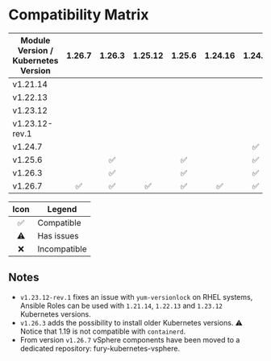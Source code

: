 # Compatibility Matrix

| Module Version / Kubernetes Version |       1.26.7       |       1.26.3       |      1.25.12       |       1.25.6       |      1.24.16       |       1.24.7       |      1.23.12       |      1.22.13       |      1.21.14       |      1.20.15       |  1.19.X   |
| ----------------------------------- | :----------------: | :----------------: | :----------------: | :----------------: | :----------------: | :----------------: | :----------------: | :----------------: | :----------------: | :----------------: | :-------: |
| v1.21.14                            |                    |                    |                    |                    |                    |                    |                    |                    | :white_check_mark: | :white_check_mark: |           |
| v1.22.13                            |                    |                    |                    |                    |                    |                    |                    |     :warning:      |     :warning:      |                    |           |
| v1.23.12                            |                    |                    |                    |                    |                    |                    |     :warning:      |     :warning:      |     :warning:      |                    |           |
| v1.23.12-rev.1                      |                    |                    |                    |                    |                    |                    | :white_check_mark: | :white_check_mark: | :white_check_mark: |                    |           |
| v1.24.7                             |                    |                    |                    |                    |                    | :white_check_mark: | :white_check_mark: |                    |                    |                    |           |
| v1.25.6                             |                    | :white_check_mark: |                    | :white_check_mark: |                    | :white_check_mark: | :white_check_mark: |                    |                    |                    |           |
| v1.26.3                             |                    | :white_check_mark: |                    | :white_check_mark: |                    | :white_check_mark: | :white_check_mark: | :white_check_mark: | :white_check_mark: | :white_check_mark: | :warning: |
| v1.26.7                             | :white_check_mark: | :white_check_mark: | :white_check_mark: | :white_check_mark: | :white_check_mark: | :white_check_mark: | :white_check_mark: | :white_check_mark: | :white_check_mark: |                    |           |

|        Icon        | Legend       |
| :----------------: | ------------ |
| :white_check_mark: | Compatible   |
|     :warning:      | Has issues   |
|        :x:         | Incompatible |

## Notes

- `v1.23.12-rev.1` fixes an issue with `yum-versionlock` on RHEL systems, Ansible Roles can be used with `1.21.14`, `1.22.13` and `1.23.12` Kubernetes versions.
- `v1.26.3` adds the possibility to install older Kubernetes versions. ⚠️ Notice that 1.19 is not compatible with `containerd`.
- From version `v1.26.7` vSphere components have been moved to a dedicated repository: fury-kubernetes-vsphere.
